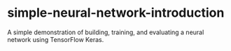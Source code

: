 # simple-neural-network-introduction
A simple demonstration of building, training, and evaluating a neural network using TensorFlow Keras.
